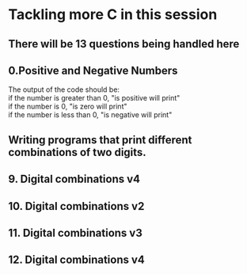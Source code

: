 <h1>Tackling more C in this session</h1>
<h2>There will be 13 questions being handled here </h2>
<h2>0.Positive and Negative Numbers</h2>
The output of the code should be: <br>
if the number is greater than 0, "is positive will print"<br>
if the number is 0, "is zero will print"<br>
if the number is less than 0, "is negative will print"<br>

<h2>Writing programs that print different combinations of two digits.</h2>

<h2>9. Digital combinations v4</h2>

<h2>10. Digital combinations v2 </h2>

<h2>11. Digital combinations v3 </h2>

<h2>12. Digital combinations v4</h2>